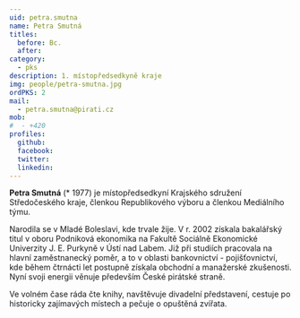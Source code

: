 ```yaml
---
uid: petra.smutna
name: Petra Smutná
titles:
  before: Bc. 
  after:
category:
  - pks
description: 1. místopředsedkyně kraje
img: people/petra-smutna.jpg
ordPKS: 2
mail:
  - petra.smutna@pirati.cz
mob:
#  - +420 
profiles:
  github:
  facebook:
  twitter:
  linkedin:
---
```


**Petra Smutná** (* 1977) je místopředsedkyní Krajského sdružení Středočeského kraje, členkou Republikového výboru a členkou Mediálního týmu.

Narodila se v Mladé Boleslavi, kde trvale žije. V r. 2002 získala bakalářský titul v oboru Podniková ekonomika na Fakultě Sociálně Ekonomické Univerzity J. E. Purkyně v Ústí nad Labem. Již při studiích pracovala na hlavní zaměstnanecký poměr, a to v oblasti bankovnictví - pojišťovnictví, kde během čtrnácti let postupně získala obchodní a manažerské zkušenosti. Nyní svoji energii věnuje především České pirátské straně.

Ve volném čase ráda čte knihy, navštěvuje divadelní představení, cestuje po historicky zajímavých místech a pečuje o opuštěná zvířata.

